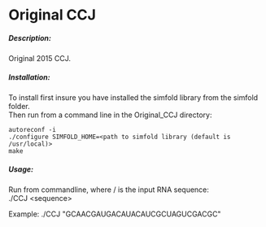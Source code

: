 # Original CCJ    

##### Description:    
Original 2015 CCJ.    

##### Installation:     
To install first insure you have installed the simfold library from the simfold folder.   
Then run from a command line in the Original_CCJ directory: 
```
autoreconf -i   
./configure SIMFOLD_HOME=<path to simfold library (default is /usr/local)>   
make  
```

##### Usage:   
Run from commandline, where /<sequence> is the input RNA sequence:    
./CCJ \<sequence>      

Example: ./CCJ "GCAACGAUGACAUACAUCGCUAGUCGACGC"    
